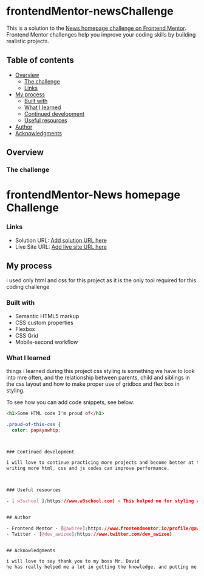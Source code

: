 # frontendMentor-newsChallenge

This is a solution to the [News homepage challenge on Frontend Mentor](https://www.frontendmentor.io/challenges/news-homepage-H6SWTa1MFl). Frontend Mentor challenges help you improve your coding skills by building realistic projects. 

## Table of contents

- [Overview](#overview)
  - [The challenge](#the-challenge)
  - [Links](#links)
- [My process](#my-process)
  - [Built with](#built-with)
  - [What I learned](#what-i-learned)
  - [Continued development](#continued-development)
  - [Useful resources](#useful-resources)
- [Author](#author)
- [Acknowledgments](#acknowledgments)


## Overview

### The challenge
 # frontendMentor-News homepage Challenge




### Links

- Solution URL: [Add solution URL here](https://your-solution-url.com)
- Live Site URL: [Add live site URL here](https://your-live-site-url.com)

## My process

i used only html and css for this project as it is the only tool required for this coding challenge

### Built with

- Semantic HTML5 markup
- CSS custom properties
- Flexbox
- CSS Grid
- Mobile-second workflow


### What I learned

things i learned during this project css styling is something we have to look into mre often, and the relationship between parents, child and siblings in the css layout and how to make proper use of gridbox and flex box in styling.

To see how you can add code snippets, see below:

```html
<h1>Some HTML code I'm proud of</h1>
```
```css
.proud-of-this-css {
  color: papayawhip;



### Continued development

i will love to continue practicing more projects and become better at them, 
writing more html, css and js codes can improve performance. 



### Useful resources

- [ w3school ](https://www.w3school.com) - This helped me for styling and getting used to the syntax and semantics, and how to make a simple hamburger menu. I really liked this pattern and will use it going forward.


## Author

- Frontend Mentor - [@awizee](https://www.frontendmentor.io/profile/@awizee)
- Twitter - [@dev_awizee](https://www.twitter.com/dev_awizee)


## Acknowledgments

i will love to say thank you to my boss Mr. David 
he has really helped me a lot in getting the knowledge. and putting me through all my difficult stages

